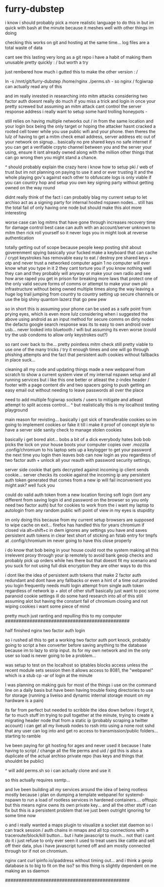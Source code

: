 furry-dubstep
=============

i know i should probably pick a more realistic language to do this in but im quick with bash at the minute because it meshes well with other things im doing

checking this works on git and hosting at the same time... 
log files are a total waste of data 

cant see this lasting very long as a git repo i have a habit of making them unusable pretty quickly : /
but worth a try 

just rembered how much i gutted this to make the other version : / 

ln -s /mnt/git/furry-dubstep /home/nginx
./perms.sh - so nginx / fcgiwrap can actually read any of this 

and im really inrested in researching into mitm attacks considering two factor auth doesnt really do much 
if you miss a trick and login in once your pretty screwed but assuming an mitm attack cant control 
the server response address i really want to setup some hard trolling honeypots - 

still relies on having multiple networks out / in from the same location and your login box being the only target
or hoping the attacker hasnt cracked a rooted cell tower while you use public wifi and your phone.
then theres the lulz of having to get a mitm check email address, server address etc out of your network on signup...
basically no pre shared keys no safe internet if you can get a verifiable crpyto channel between you 
and the server your using, ensure it isnt already owned along with the million other things that can go wrong then you might stand a chance.

^ should probably explain the crazy here i know how to setup pki / web of trust but im not planning on paying to use it and or ever trusting it
and the whole playing gov's against each other to obfuscate logs is only viable if you can country hop and setup you own key signing party without getting owned on the way round

didnt really think of the fact i can probably blag my current setup to let archiso act as a signing party for internal hosted nspawn nodes...
still has the total fail of only having one node but should make this alot more interesting 

worse case can log mitms that have gone through increases recovery time for damage control
best case can auth with an account/server unknown to mitm then rick roll yourself so it never logs you in
might look at reverse authentication 

totally getting out of scope because people keep posting shit about goverenment spying basically your fucked
make a keyboard that can cache / crypt keystrokes has removable easy to eat / destroy pre shared keys + otp and never trust a networked computer again
1 no computer will ever know what you type in it 2 they cant torture you if you know nothing well they can and they probably will anyway
or make your own radio and see how arse raped you get in prison for breaking more laws that protect one of the only valid secure forms of comms
or attempt to make your own pki infrastructure without being owned multiple times along the way leaving a huge log trail jumping from country to country setting up secure channels 
or use the big shiny quantom lazerz that go pew pew 

so in short this is assuming your phone can be used as a safe point from prying eyes, which is even more lulz considering when i suggested the above
using android as an input method for secure comms on dirty nodes the defacto google search response was its to easy to own android over usb... never
looked into bluetooth / wifi but assuming its even worse (could try the usb condoms to allow only keystrokes out?)

so rant over back to the... pretty pointless mitm check still pretty viable to use one of the many tricks / try it enough times and one 
will go through phishing attempts and the fact that persistent auth cookies without fallbacks in place suck... 

cleaning all my code and updating things
made a new webpanel from scratch to show a current system view of my internal nspawn setup and all running services
but i like this one better or atleast the z-index header / footer with a page content div and two spacers 
going to push getting an easy email out without needing to leave passwords all over the place 

need to add multiple fcgiwrap sockets / users to mitigate and atleast attempt to split access control... 
^ but realistically this is my localhost testing playground

main reason for revisting... 
basically i got sick of transferable cookies so im going to implement cookies or fake it till i make it proof of concept style
to have a server side sanity check to manage stolen cookies

basically i get bored alot...
bobs a bit of a dick everybody hates bob
bob picks the lock on your house boots your computer copies over .mozzila .config/chromium to his laptop sets up a keylogger to get your password the next time you login then leaves
bob can now login as you regardless of two factor auth + unlock all your reauth with password security settings,

server side cookie that gets decrypted against incoming ip 
client sends cookie... server checks its cookie against the incoming ip
any persistent auth token generated that comes from a new ip will fail
inconvenient you might ask? well fuck you

could do valid auth token from a new location forcing soft login (isnt any different from saving login id and password on the browser so you only need two factor auth)
but for cookies to work from the i want my laptop to autologin from any random public wifi point of view in my eyes is stupidity

im only doing this because from my current setup browsers are supposed to wipe cache on exit...
firefox has handled this for years 
chromium if closed via alt+shift+c in dwm ignores any settings you have and saves persistent auth tokens in clear text
short of sticking an fstab entry for tmpfs at .config/chromium im never going to have this close properly

i do know that bob being in your house could root the system making all this irrelevent proxy
through your ip remotely to avoid bank geoip checks and probably pick up orders while hes there but that doesnt fit my scenario
and you suck for not using full disk encryption
they are other ways to do this 

i dont like the idea of persistent auth tokens that make 2 factor auth redundant and dont have any fallbacks or even a hint of a time out provided you login frequently
needs multi login attempt from single auth token regardless of network ip + alot of other stuff basically just want to poc some paranoid cookie settings 
ill do some hard research into all of this still assuming alot but having the constant fail of chromium closing and not wiping cookies i want some piece of mind 

pretty much just ranting and repulling this to my computer 
##############################################

half finished nginx two factor auth login 

so i rushed all this to get a working two factor auth port knock, probably going to script a hex converter before saving anything to the database because im to lazy to strip input. its for my own network and im the only user so load is never going to be a problem...

was setup to test on the localhost so iptables blocks access unless the recent module sets session then it allows access to 8081, the "webpanel" which is a stub cp -ar of login at the minute

I was planning on making guis for most of the things i use on the command line on a daily basis but have been having trouble fixing directories to use for storage (running a liveiso and dynamic internal storage mount on my hardware is a pain) 

its far from perfect but needed to scribble the idea down before i forgot it, far to much stuff im trying to pull together at the minute, trying to create a migrating header node that from a static ip (probably scraping a twitter account) i can get all my liveusb nodes to rssh into using a none root sshd that any user can log into and get ro access to transmission/public folders... starting to ramble 

Ive been paying for git hosting for ages and never used it because I hate having to script / change all the file perms and uid / gid this is also a duplicate of the actual archiso private repo (has keys and things that shouldnt be public)

^ will add perms.sh so i can actually clone and use it 

so this actually requires ssmtp...

and Ive been building all my services around the idea of being rootless mostly because i plan on dumping a template webpanel for systemd-nspawn to run a load of rootless services in hardened containers.... offtopic
but this means nginx owns its own private key... and all the other stuff i can fix but this is a persistent problem that ive just been outright ignoring for some time now 

o and i really wanted a maps plugin to visualize a socket stat daemon so i can track session / auth chains in nmaps and all tcp connections with a traceroute/block/kill button... but i hate javascript to much... not that i cant do it i just refuse to only ever seen it used to treat users like cattle and sell off their data, plus i have javascript turned off and am mostly connected through tor if not on chromium. 

nginx cant curl ipinfo.io/ipaddress without timing out... and i think a geoip database is to big to fit on the iso?
so this thing is slightly dependent on me making an ss daemon 

##############################################
